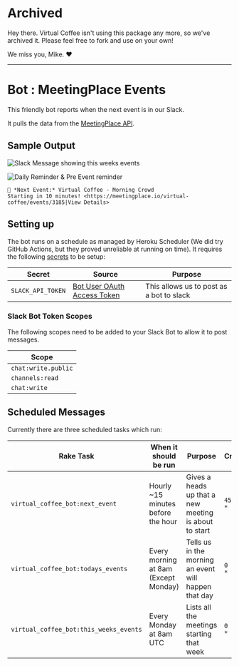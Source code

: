# Archived

Hey there. Virtual Coffee isn't using this package any more, so we've archived it. Please feel free to fork and use on your own!

We miss you, Mike. ❤️


---

# Bot : MeetingPlace Events

This friendly bot reports when the next event is in our Slack.

It pulls the data from the [MeetingPlace API](https://meetingplace.io/api/v1/group/virtual-coffee/events.json).

## Sample Output

![Slack Message showing this weeks events](https://user-images.githubusercontent.com/325384/123550836-fbefcc80-d734-11eb-9519-ce0642abdd28.png)

![Daily Reminder & Pre Event reminder](https://user-images.githubusercontent.com/325384/123550882-204ba900-d735-11eb-824c-b431cddc9f4d.png)

```
📅 *Next Event:* Virtual Coffee - Morning Crowd
Starting in 10 minutes! <https://meetingplace.io/virtual-coffee/events/3185|View Details>
```

## Setting up

The bot runs on a schedule as managed by Heroku Scheduler (We did try GitHub Actions, but they proved unreliable at running on time). It requires the following [secrets](https://docs.github.com/en/free-pro-team@latest/actions/reference/encrypted-secrets) to be setup:

| Secret            | Source                                                      | Purpose                                   |
| ----------------- | ----------------------------------------------------------- | ----------------------------------------- |
| `SLACK_API_TOKEN` | [Bot User OAuth Access Token](https://api.slack.com/apps/)  | This allows us to post as a bot to slack  |

### Slack Bot Token Scopes

The following scopes need to be added to your Slack Bot to allow it to post messages.

| Scope               |
| ------------------- |
| `chat:write.public` |
| `channels:read`     |
| `chat:write`        |

## Scheduled Messages

Currently there are three scheduled tasks which run:

| Rake Task                              | When it should be run                | Purpose                                               | Crontab      |
| -------------------------------------- | ------------------------------------ | ----------------------------------------------------- | -------------|
| `virtual_coffee_bot:next_event`        | Hourly ~15 minutes before the hour   | Gives a heads up that a new meeting is about to start | `45 * * * *` |
| `virtual_coffee_bot:todays_events`     | Every morning at 8am (Except Monday) | Tells us in the morning an event will happen that day | `0 8 * * *`  |
| `virtual_coffee_bot:this_weeks_events` | Every Monday at 8am UTC              | Lists all the meetings starting that week             | `0 8 * * *`  |
